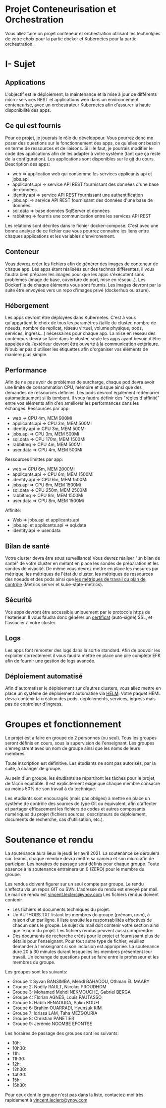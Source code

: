
# Projet Conteneurisation et Orchestration

Vous allez faire un projet conteneur et orchestration utilisant les technolgies de votre choix pour la partie docker et Kubernetes pour la partie orchestration.

# I- Sujet

## Applications 

L'objectif est le déploiement, la maintenance et la mise à jour de différents micro-services REST et applications web dans un environnement conteneurisé, avec un orchestrateur Kubernetes afin d'assurer la haute disponibilité des apps.

## Ce qui est fournis

Pour ce projet, je jouerais le rôle du développeur. Vous pourrez donc me poser des questions sur le fonctionnement des apps, ce qu'elles ont besoin en terme de ressources et de liaisons. Si il le faut, je pourrais modifier le code des applications afin de les adapter à votre système (tant que ça reste de la configuration). Les applications sont disponibles sur le [git](https://github.com/bart120/maj3/tree/master/appscore) du cours.
Description des apps:
- web => application web qui consomme les services applicants.api et jobs.api
- applicants.api => service API REST fournissant des données d'une base de données.
- identity.api => service API REST fournissant une authentification
- jobs.api => service API REST fournissant des données d'une base de données.
- sql.data => base données SqlServer et données
- rabbitmq => fournis une communication entre les services API REST

Les relations sont décrites dans le fichier docker-compose. C'est avec une bonne analyse de ce fichier que vous pourrez connaitre les liens entre chaques applications et les variables d'environement.

## Conteneur

Vous devrez créer les fichiers afin de générer des images de conteneur de chaque app. Les apps étant réalisées sur des technos différentes, il vous faudra bien préparer les images pour que les apps s'éxécutent sans problèmes (image de base, ouverture de port, mise en réseau..). Les Dockerfile de chaque éléments vous sont fournis.
Les images devront par la suite être envoyées vers un repo d'images privé (dockerhub ou azure).


## Hébergement

Les apps devront être déployées dans Kubernetes. C'est à vous qu'appartient le choix de tous les paramètres (taille du cluster, nombre de noeuds, nombre de replicat, réseau virtuel, volume physique, pods, services, ingress...) nécessaires pour chaque app.
La mise en réseau des conteneurs devra se faire dans le cluster, seule les apps ayant besoin d'être appelées de l'extérieur devront être ouverte à la communication extérieure.
N'oublier pas d'utiliser les étiquettes afin d'organiser vos éléments de manière plus simple.

## Performance

Afin de ne pas avoir de problèmes de surcharge, chaque pod devra avoir une limite de consommation CPU, mémoire et disque ainsi que des demandes de ressources définies.
Les pods devront également redémarrer automatiquement si ils tombent.
Il vous faudra définir des "règles d'affinité" entre vos éléments afin d'en améliorer les performances dans les échanges.
Ressources par app:
- web => CPU 4m, MEM 900Mi
- applicants.api => CPU 3m, MEM 500Mi
- identity.api => CPU 3m, MEM 500Mi
- jobs.api => CPU 3m, MEM 500Mi
- sql.data => CPU 170m, MEM 1500Mi
- rabbitmq => CPU 4m, MEM 500Mi
- user.data => CPU 4m, MEM 500Mi

Ressources limittes par app:
- web => CPU 6m, MEM 2000Mi
- applicants.api => CPU 6m, MEM 1500Mi
- identity.api => CPU 6m, MEM 1500Mi
- jobs.api => CPU 6m, MEM 1500Mi
- sql.data => CPU 250m, MEM 2500Mi
- rabbitmq => CPU 8m, MEM 1500Mi
- user.data => CPU 8m, MEM 1500Mi

Affinité:
- Web => jobs.api et applicants.api
- jobs.api et applicants.api => sql.data
- identity.api => user.data

## Bilan de santé

Votre cluster devra être sous surveillance!  Vous devrez réaliser "un bilan de santé" de votre cluster en métant en place les sondes de préparation et les sondes de vivacité.
De même vous devrez mettre en place les mesures par métrique, les métriques de l'état du cluster, les métriques de ressources des noeuds et des pods ainsi que [les métriques de travail du plan de contrôle](https://kubernetes.io/docs/concepts/cluster-administration/system-metrics) (Metrics server et kube-state-metrics).


## Sécurité

Vos apps devront être accessible uniquement par le protocole https de l'exterieur. Il vous faudra donc générer un [certificat](https://kubernetes.io/docs/tasks/tls/managing-tls-in-a-cluster) (auto-signé) SSL, et l'associer à votre cluster.

## Logs

Les apps font remonter des logs dans la sortie standard. Afin de pouvoir les exploiter correctement il vous faudra mettre en place une pile complète EFK afin de fournir une gestion de logs avancée.


## Déploiement automatisé

Afin d'automatiser le déploiement sur d'autres clusters, vous allez mettre en place un système de déploiement automatisé via [HELM](https://helm.sh/docs/helm/helm_create/).
Votre paquet HEML devra contenir la création des pods, déploiements, services, ingress mais pas de controleur d'ingress.


# Groupes et fonctionnement

Le projet est a faire en groupe de 2 personnes (ou seul).
Tous les groupes seront définis en cours, sous la supervision de l'enseignant. Les groupes s'enregistrent avec un nom de groupe ainsi que les noms de leurs membres.

Toute inscription est définitive.  Les étudiants ne sont pas autorisés, par la suite, à changer de groupe.

Au sein d'un groupe, les étudiants se répartiront les tâches pour le projet, de façon équitable.  Il est explicitement exigé que chaque membre consacre au moins 50% de son travail à du technique.

Les étudiants sont encouragés (mais pas obligés) à mettre en place un système de contrôle des sources de type Git ou équivalent, afin d'affecter et partager efficacement les fichiers de codes et autres composants numériques du projet (fichiers sources, descripteurs de déploiement, documents de recherche, cas d'utilisation, etc.).

# Soutenance et rendu

La soutenance aura lieux le jeudi 1er avril 2021.
La soutenance se déroulera sur Teams, chaque membre devra mettre sa caméra et son micro afin de participer.
Les horaires de passage sont définis pour chaque groupe.
Toute absence à la soutenance entrainera un 0 (ZERO) pour le membre du groupe.

Les rendus doivent figurer sur un seul compte par groupe.
Le rendu s'effectu via un repos GIT ou SVN. L'adresse du rendu est envoyé par mail.
Le mail de rendu est vincent.leclerc@ynov.com
Les fichiers rendus doivent contenir
  - Les fichiers et documents techniques du projet.
  - Un AUTHORS.TXT listant les membres du groupe (prénom, nom), à raison d'un par ligne.  Il liste ensuite les responsabilités effectives de chacun dans le groupe.
Le sujet du mail doit contenir votre section ainsi que le nom du projet.
Les fichiers rendus peuvent aussi comprendre: 
  - Des documents de recherche créés pour le projet et fournissant plus de détails pour l'enseignant.
Pour tout autre type de fichier, veuillez demander à l'enseignant si son inclusion est appropriée.
La soutenance dure 20 à 30 minutes durant lesquelles les membres présentent leur travail. Un échange de questions peut se faire entre le professeur et les membres du groupe.

Les groupes sont les suivants:
- Groupe 1: Syvan BANSIMBA, Mehdi BAHADOU, Othman EL MAARY
- Groupe 2: Noëlly RAULT, Nicolas PROUDHOM
- Groupe 3: Mohamed Mehdi NEKMOUCHE, Gabriel BERGA
- Groupe 4: Florian AGNES, Louis PAUTASSO
- Groupe 5: Habib BENAOUDA, Salim KOUFI
- Groupe 6: Brahim OUARRADI, Hyunsuk KIM
- Groupe 7: Idrissa LAM, Taha MEZGOURIA
- Groupe 8: Christian PANETIER
- Groupe 9: Jérémie NGOMBE EFONTSE

Les horaires de passage des groupes sont les suivants:
 
- 10h:
- 10h30:
- 11h:
- 11h30:
- 12h:
- 12h30:
- 14h30:
- 15h:
- 15h30:

Pour ceux dont le groupe n'est pas dans la liste, contactez-moi très rapidement à vincent.leclerc@ynov.com